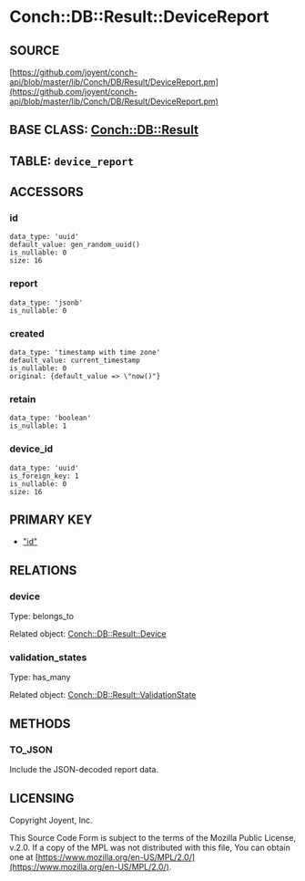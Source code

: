 # Conch::DB::Result::DeviceReport

## SOURCE

[https://github.com/joyent/conch-api/blob/master/lib/Conch/DB/Result/DeviceReport.pm](https://github.com/joyent/conch-api/blob/master/lib/Conch/DB/Result/DeviceReport.pm)

## BASE CLASS: [Conch::DB::Result](../modules/Conch%3A%3ADB%3A%3AResult)

## TABLE: `device_report`

## ACCESSORS

### id

```
data_type: 'uuid'
default_value: gen_random_uuid()
is_nullable: 0
size: 16
```

### report

```
data_type: 'jsonb'
is_nullable: 0
```

### created

```
data_type: 'timestamp with time zone'
default_value: current_timestamp
is_nullable: 0
original: {default_value => \"now()"}
```

### retain

```
data_type: 'boolean'
is_nullable: 1
```

### device\_id

```
data_type: 'uuid'
is_foreign_key: 1
is_nullable: 0
size: 16
```

## PRIMARY KEY

- ["id"](#id)

## RELATIONS

### device

Type: belongs\_to

Related object: [Conch::DB::Result::Device](../modules/Conch%3A%3ADB%3A%3AResult%3A%3ADevice)

### validation\_states

Type: has\_many

Related object: [Conch::DB::Result::ValidationState](../modules/Conch%3A%3ADB%3A%3AResult%3A%3AValidationState)

## METHODS

### TO\_JSON

Include the JSON-decoded report data.

## LICENSING

Copyright Joyent, Inc.

This Source Code Form is subject to the terms of the Mozilla Public License,
v.2.0. If a copy of the MPL was not distributed with this file, You can obtain
one at [https://www.mozilla.org/en-US/MPL/2.0/](https://www.mozilla.org/en-US/MPL/2.0/).
